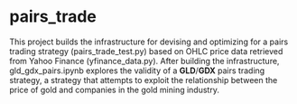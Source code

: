 # pairs_trade

This project builds the infrastructure for devising and optimizing for a pairs trading strategy (pairs_trade_test.py) based on OHLC price data retrieved from Yahoo Finance (yfinance_data.py).
After building the infrastructure, gld_gdx_pairs.ipynb explores the validity of a **GLD**/**GDX** pairs trading strategy, a strategy that attempts to exploit the relationship between the price of gold and companies in the gold mining industry. 